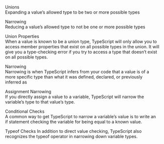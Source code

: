 Unions  
Expanding a value’s allowed type to be two or more possible types

Narrowing  
Reducing a value’s allowed type to not be one or more possible types

Union Properties  
When a value is known to be a union type, TypeScript will only allow you
to access member properties that exist on all possible types in the union. It
will give you a type-checking error if you try to access a type that doesn’t
exist on all possible types.

Narrowing  
Narrowing is when TypeScript infers from your code that a value is of a
more specific type than what it was defined, declared, or previously inferred
as

Assignment Narrowing  
If you directly assign a value to a variable, TypeScript will narrow the
variable’s type to that value’s type.

Conditional Checks  
A common way to get TypeScript to narrow a variable’s value is to write an
if statement checking the variable for being equal to a known value.

Typeof Checks
In addition to direct value checking, TypeScript also recognizes the typeof
operator in narrowing down variable types.